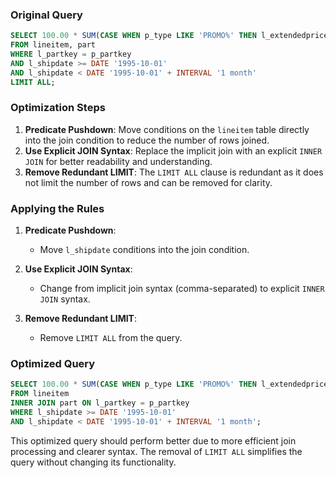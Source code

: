 ### Original Query
```sql
SELECT 100.00 * SUM(CASE WHEN p_type LIKE 'PROMO%' THEN l_extendedprice * (1 - l_discount) ELSE 0 END) / SUM(l_extendedprice * (1 - l_discount)) AS promo_revenue
FROM lineitem, part
WHERE l_partkey = p_partkey
AND l_shipdate >= DATE '1995-10-01'
AND l_shipdate < DATE '1995-10-01' + INTERVAL '1 month'
LIMIT ALL;
```

### Optimization Steps

1. **Predicate Pushdown**: Move conditions on the `lineitem` table directly into the join condition to reduce the number of rows joined.
2. **Use Explicit JOIN Syntax**: Replace the implicit join with an explicit `INNER JOIN` for better readability and understanding.
3. **Remove Redundant LIMIT**: The `LIMIT ALL` clause is redundant as it does not limit the number of rows and can be removed for clarity.

### Applying the Rules

1. **Predicate Pushdown**: 
   - Move `l_shipdate` conditions into the join condition.
   
2. **Use Explicit JOIN Syntax**:
   - Change from implicit join syntax (comma-separated) to explicit `INNER JOIN` syntax.

3. **Remove Redundant LIMIT**:
   - Remove `LIMIT ALL` from the query.

### Optimized Query
```sql
SELECT 100.00 * SUM(CASE WHEN p_type LIKE 'PROMO%' THEN l_extendedprice * (1 - l_discount) ELSE 0 END) / SUM(l_extendedprice * (1 - l_discount)) AS promo_revenue
FROM lineitem
INNER JOIN part ON l_partkey = p_partkey
WHERE l_shipdate >= DATE '1995-10-01'
AND l_shipdate < DATE '1995-10-01' + INTERVAL '1 month';
```

This optimized query should perform better due to more efficient join processing and clearer syntax. The removal of `LIMIT ALL` simplifies the query without changing its functionality.